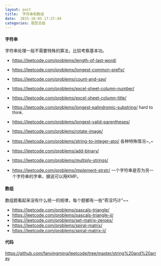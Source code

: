 ```yaml
---
layout: post
title:  字符串和数组
date:  2015-10-05 17:37:49
categories: 题型总结
---
```


#### 字符串
字符串处理一般不需要特殊的算法，比较考察基本功。

- <https://leetcode.com/problems/length-of-last-word/>
- <https://leetcode.com/problems/longest-common-prefix/>
- <https://leetcode.com/problems/count-and-say/>
- <https://leetcode.com/problems/excel-sheet-column-number/>
- <https://leetcode.com/problems/excel-sheet-column-title/>
- <https://leetcode.com/problems/longest-palindromic-substring/> hard to think.
- <https://leetcode.com/problems/longest-valid-parentheses/>
- <https://leetcode.com/problems/rotate-image/>
- <https://leetcode.com/problems/string-to-integer-atoi/>
各种特殊情况~_~
- <https://leetcode.com/problems/add-binary/>
- <https://leetcode.com/problems/multiply-strings/>

- <https://leetcode.com/problems/implement-strstr/>
 一个字符串是否为另一个字符串的字串，据说可以用KMP。

#### 数组
数组题看起来没有什么统一的规律，每个题都有一些“奇淫巧计”~~

- <https://leetcode.com/problems/pascals-triangle/>
- <https://leetcode.com/problems/pascals-triangle-ii/>
- <https://leetcode.com/problems/set-matrix-zeroes/>
- <https://leetcode.com/problems/spiral-matrix/>
- <https://leetcode.com/problems/spiral-matrix-ii/>

#### 代码
<https://github.com/fanyingming/leetcode/tree/master/string%20and%20array>



